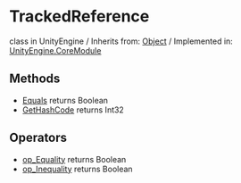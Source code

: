 # TrackedReference
class in UnityEngine
 / Inherits from: <a href="https://docs.unity3d.com/6000.1/Documentation/ScriptReference/Object.html">Object</a> / Implemented in: <a href="https://docs.unity3d.com/6000.1/Documentation/ScriptReference/UnityEngine.CoreModule.html">UnityEngine.CoreModule</a>

## Methods
- <a href="https://docs.unity3d.com/6000.1/Documentation/ScriptReference/TrackedReference.Equals.html">Equals</a> returns Boolean
- <a href="https://docs.unity3d.com/6000.1/Documentation/ScriptReference/TrackedReference.GetHashCode.html">GetHashCode</a> returns Int32

## Operators
- <a href="https://docs.unity3d.com/6000.1/Documentation/ScriptReference/TrackedReference.op_Equality.html">op_Equality</a> returns Boolean
- <a href="https://docs.unity3d.com/6000.1/Documentation/ScriptReference/TrackedReference.op_Inequality.html">op_Inequality</a> returns Boolean
